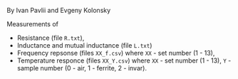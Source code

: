By Ivan Pavlii and Evgeny Kolonsky

Measurements of 
- Resistance (file `R.txt`), 
- Inductance and mutual inductance (file `L.txt`)
- Frequency repsonse (files `XX_f.csv`) where `XX` - set number (1 - 13),
- Temperature responce (files `XX_Y.csv`) where `XX` - set number (1 - 13), `Y` - sample number (0 - air, 1 - ferrite, 2 - invar).
